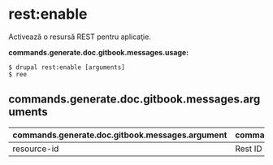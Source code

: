# rest:enable
Activează o resursă REST pentru aplicaţie.

**commands.generate.doc.gitbook.messages.usage:**
```
$ drupal rest:enable [arguments]
$ ree  
```

## commands.generate.doc.gitbook.messages.arguments
commands.generate.doc.gitbook.messages.argument | commands.generate.doc.gitbook.messages.details
---------|-------------
resource-id | Rest ID
